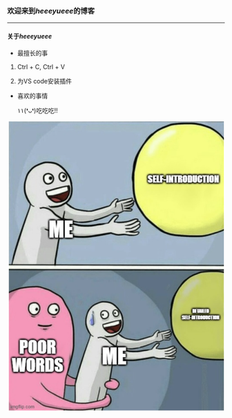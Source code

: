 ### 欢迎来到*heeeyueee*的博客
------
  #### 关于*heeeyueee*
  * 最擅长的事

   1. Ctrl + C, Ctrl + V 
   
   2. 为VS code安装插件

  * 喜欢的事情
  
    ١١(❛ᴗ❛)吃吃吃!!

  
  ![](meme.png)

    
